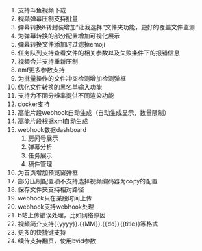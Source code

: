 1. 支持斗鱼视频下载
2. 视频弹幕压制支持批量
   <!-- 3. 增加审核后发送弹幕统计功能 -->
   <!-- 5. srt ai翻译支持，支持ollama -->
3. 弹幕转换&转封装增加“让我选择”文件夹功能，更好的覆盖文件监测
4. 为弹幕转换的部分配置增加可视化展示
5. 弹幕转换文件添加时过滤掉emoji
6. 任务队列支持查看文件的相关参数以及失败条件下的报错信息
7. 视频合并支持重新压制
8. amf更多参数支持
9. 为批量操作的文件冲突检测增加检测弹框
10. 优化文件转换的黑名单输入功能
11. 支持为不同分辨率提供不同渲染功能
12. docker支持
13. 高能片段webhook自动生成（自动生成显示，数量限制）
14. 高能片段根据xml自动生成
15. webhook数据dashboard
    1. 房间号展示
    2. 弹幕分析
    3. 任务展示
    4. 稿件管理
16. 为首页增加预览窗弹框
17. 部分压制配置项不支持选择视频编码器为copy的配置
18. 保存文件夹支持相对路径
19. webhook只在某段时间上传
20. webhook支持webhook处理
21. b站上传错误处理，比如网络原因
22. 视频简介支持{{yyyy}}.{{MM}}.{{dd}}{{title}}等格式
23. 更多的快捷键支持
24. 续传支持翻页，使用bvid参数
